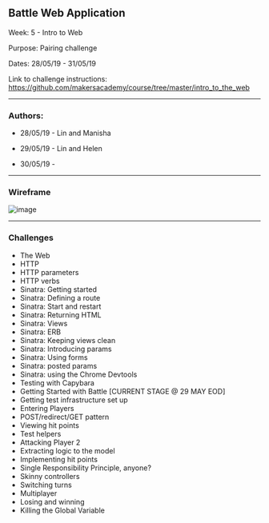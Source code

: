 ## Battle Web Application

Week: 5 - Intro to Web

Purpose: Pairing challenge 

Dates: 28/05/19 - 31/05/19

Link to challenge instructions: https://github.com/makersacademy/course/tree/master/intro_to_the_web

--------------------------

### Authors:

* 28/05/19 - Lin and Manisha

* 29/05/19 - Lin and Helen

* 30/05/19 - 

-------------------------
### Wireframe

![image](https://github.com/makersacademy/course/blob/master/intro_to_the_web/images/battle_final_mockup.png?raw=true)

------------------------
### Challenges

- The Web
- HTTP
- HTTP parameters
- HTTP verbs
- Sinatra: Getting started
- Sinatra: Defining a route
- Sinatra: Start and restart
- Sinatra: Returning HTML
- Sinatra: Views
- Sinatra: ERB
- Sinatra: Keeping views clean
- Sinatra: Introducing params
- Sinatra: Using forms
- Sinatra: posted params
- Sinatra: using the Chrome Devtools
- Testing with Capybara
- Getting Started with Battle [CURRENT STAGE @ 29 MAY EOD]
- Getting test infrastructure set up
- Entering Players
- POST/redirect/GET pattern
- Viewing hit points
- Test helpers
- Attacking Player 2
- Extracting logic to the model
- Implementing hit points
- Single Responsibility Principle, anyone?
- Skinny controllers
- Switching turns
- Multiplayer
- Losing and winning
- Killing the Global Variable
